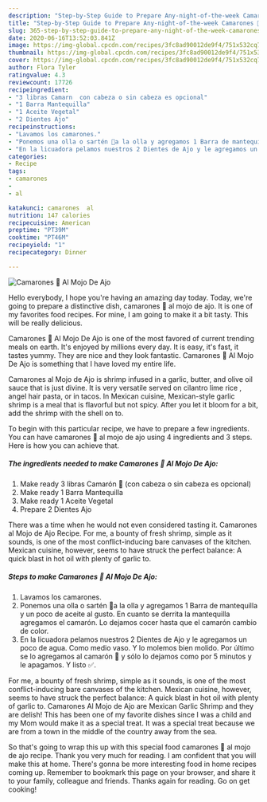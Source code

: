```yaml
---
description: "Step-by-Step Guide to Prepare Any-night-of-the-week Camarones 🦐 Al Mojo De Ajo"
title: "Step-by-Step Guide to Prepare Any-night-of-the-week Camarones 🦐 Al Mojo De Ajo"
slug: 365-step-by-step-guide-to-prepare-any-night-of-the-week-camarones-al-mojo-de-ajo
date: 2020-06-16T13:52:03.841Z
image: https://img-global.cpcdn.com/recipes/3fc8ad90012de9f4/751x532cq70/camarones-🦐-al-mojo-de-ajo-foto-principal.jpg
thumbnail: https://img-global.cpcdn.com/recipes/3fc8ad90012de9f4/751x532cq70/camarones-🦐-al-mojo-de-ajo-foto-principal.jpg
cover: https://img-global.cpcdn.com/recipes/3fc8ad90012de9f4/751x532cq70/camarones-🦐-al-mojo-de-ajo-foto-principal.jpg
author: Flora Tyler
ratingvalue: 4.3
reviewcount: 17726
recipeingredient:
- "3 libras Camarn  con cabeza o sin cabeza es opcional"
- "1 Barra Mantequilla"
- "1 Aceite Vegetal"
- "2 Dientes Ajo"
recipeinstructions:
- "Lavamos los camarones."
- "Ponemos una olla o sartén 🍳a la olla y agregamos 1 Barra de mantequilla y un poco de aceite al gusto. En cuanto se derrita la mantequilla agregamos el camarón. Lo dejamos cocer hasta que el camarón cambio de color."
- "En la licuadora pelamos nuestros 2 Dientes de Ajo y le agregamos un poco de agua. Como medio vaso. Y lo molemos bien molido. Por último se lo agregamos al camarón 🦐 y sólo lo dejamos como por 5 minutos y le apagamos. Y listo ✅."
categories:
- Recipe
tags:
- camarones
- 
- al

katakunci: camarones  al 
nutrition: 147 calories
recipecuisine: American
preptime: "PT39M"
cooktime: "PT46M"
recipeyield: "1"
recipecategory: Dinner

---
```



![Camarones 🦐 Al Mojo De Ajo](https://img-global.cpcdn.com/recipes/3fc8ad90012de9f4/751x532cq70/camarones-🦐-al-mojo-de-ajo-foto-principal.jpg)

Hello everybody, I hope you're having an amazing day today. Today, we're going to prepare a distinctive dish, camarones 🦐 al mojo de ajo. It is one of my favorites food recipes. For mine, I am going to make it a bit tasty. This will be really delicious.

Camarones 🦐 Al Mojo De Ajo is one of the most favored of current trending meals on earth. It's enjoyed by millions every day. It is easy, it's fast, it tastes yummy. They are nice and they look fantastic. Camarones 🦐 Al Mojo De Ajo is something that I have loved my entire life.

Camarones al Mojo de Ajo is shrimp infused in a garlic, butter, and olive oil sauce that is just divine. It is very versatile served on cilantro lime rice , angel hair pasta, or in tacos. In Mexican cuisine, Mexican-style garlic shrimp is a meal that is flavorful but not spicy. After you let it bloom for a bit, add the shrimp with the shell on to.


To begin with this particular recipe, we have to prepare a few ingredients. You can have camarones 🦐 al mojo de ajo using 4 ingredients and 3 steps. Here is how you can achieve that.

<!--inarticleads1-->

##### The ingredients needed to make Camarones 🦐 Al Mojo De Ajo:

1. Make ready 3 libras Camarón 🦐 (con cabeza o sin cabeza es opcional)
1. Make ready 1 Barra Mantequilla
1. Make ready 1 Aceite Vegetal
1. Prepare 2 Dientes Ajo


There was a time when he would not even considered tasting it. Camarones al Mojo de Ajo Recipe. For me, a bounty of fresh shrimp, simple as it sounds, is one of the most conflict-inducing bare canvases of the kitchen. Mexican cuisine, however, seems to have struck the perfect balance: A quick blast in hot oil with plenty of garlic to. 

<!--inarticleads2-->

##### Steps to make Camarones 🦐 Al Mojo De Ajo:

1. Lavamos los camarones.
1. Ponemos una olla o sartén 🍳a la olla y agregamos 1 Barra de mantequilla y un poco de aceite al gusto. En cuanto se derrita la mantequilla agregamos el camarón. Lo dejamos cocer hasta que el camarón cambio de color.
1. En la licuadora pelamos nuestros 2 Dientes de Ajo y le agregamos un poco de agua. Como medio vaso. Y lo molemos bien molido. Por último se lo agregamos al camarón 🦐 y sólo lo dejamos como por 5 minutos y le apagamos. Y listo ✅.


For me, a bounty of fresh shrimp, simple as it sounds, is one of the most conflict-inducing bare canvases of the kitchen. Mexican cuisine, however, seems to have struck the perfect balance: A quick blast in hot oil with plenty of garlic to. Camarones Al Mojo de Ajo are Mexican Garlic Shrimp and they are delish! This has been one of my favorite dishes since I was a child and my Mom would make it as a special treat. It was a special treat because we are from a town in the middle of the country away from the sea. 

So that's going to wrap this up with this special food camarones 🦐 al mojo de ajo recipe. Thank you very much for reading. I am confident that you will make this at home. There's gonna be more interesting food in home recipes coming up. Remember to bookmark this page on your browser, and share it to your family, colleague and friends. Thanks again for reading. Go on get cooking!
